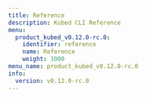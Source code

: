 ```yaml
---
title: Reference
description: Kubed CLI Reference
menu:
  product_kubed_v0.12.0-rc.0:
    identifier: reference
    name: Reference
    weight: 1000
menu_name: product_kubed_v0.12.0-rc.0
info:
  version: v0.12.0-rc.0
---
```


